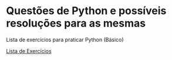 # Questões de Python e possíveis resoluções para as mesmas

Lista de exercícios para praticar Python (Básico)

[Lista de Exercícios](https://github.com/danilosantos-git/Questoes-Python-Resolucao/tree/main/Python)
